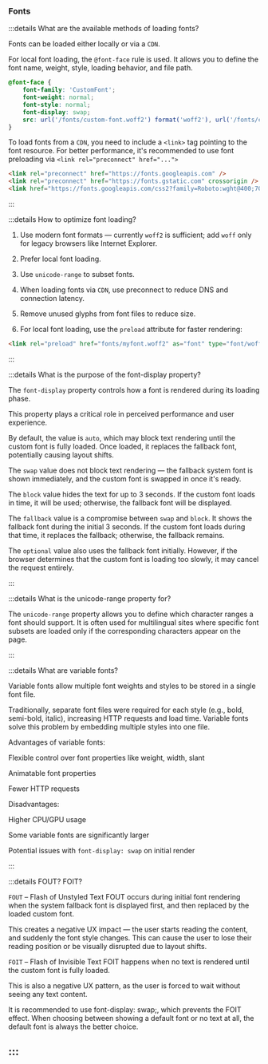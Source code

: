 ### Fonts

:::details What are the available methods of loading fonts?

Fonts can be loaded either locally or via a `CDN`.

For local font loading, the `@font-face` rule is used. It allows you to define the font name, weight, style, loading behavior, and file path.

```css
@font-face {
    font-family: 'CustomFont';
    font-weight: normal;
    font-style: normal;
    font-display: swap;
    src: url('/fonts/custom-font.woff2') format('woff2'), url('/fonts/custom-font.woff') format('woff');
}
```

To load fonts from a `CDN`, you need to include a `<link>` tag pointing to the font resource.
For better performance, it's recommended to use font preloading via `<link rel="preconnect" href="...">`

```html
<link rel="preconnect" href="https://fonts.googleapis.com" />
<link rel="preconnect" href="https://fonts.gstatic.com" crossorigin />
<link href="https://fonts.googleapis.com/css2?family=Roboto:wght@400;700&display=swap" rel="stylesheet" />
```

:::

:::details How to optimize font loading?

1. Use modern font formats — currently `woff2` is sufficient; add `woff` only for legacy browsers like Internet Explorer.

1. Prefer local font loading.

1. Use `unicode-range` to subset fonts.

1. When loading fonts via `CDN`, use preconnect to reduce DNS and connection latency.

1. Remove unused glyphs from font files to reduce size.

1. For local font loading, use the `preload` attribute for faster rendering:

```html
<link rel="preload" href="fonts/myfont.woff2" as="font" type="font/woff2" crossorigin="anonymous" />
```

:::

:::details What is the purpose of the font-display property?

The `font-display` property controls how a font is rendered during its loading phase.

This property plays a critical role in perceived performance and user experience.

By default, the value is `auto`, which may block text rendering until the custom font is fully loaded. Once loaded, it replaces the fallback font, potentially causing layout shifts.

The `swap` value does not block text rendering — the fallback system font is shown immediately, and the custom font is swapped in once it's ready.

The `block` value hides the text for up to 3 seconds. If the custom font loads in time, it will be used; otherwise, the fallback font will be displayed.

The `fallback` value is a compromise between `swap` and `block`. It shows the fallback font during the initial 3 seconds. If the custom font loads during that time, it replaces the fallback; otherwise, the fallback remains.

The `optional` value also uses the fallback font initially. However, if the browser determines that the custom font is loading too slowly, it may cancel the request entirely.

:::

:::details What is the unicode-range property for?

The `unicode-range` property allows you to define which character ranges a font should support.
It is often used for multilingual sites where specific font subsets are loaded only if the corresponding characters appear on the page.

:::

:::details What are variable fonts?

Variable fonts allow multiple font weights and styles to be stored in a single font file.

Traditionally, separate font files were required for each style (e.g., bold, semi-bold, italic), increasing HTTP requests and load time.
Variable fonts solve this problem by embedding multiple styles into one file.

Advantages of variable fonts:

Flexible control over font properties like weight, width, slant

Animatable font properties

Fewer HTTP requests

Disadvantages:

Higher CPU/GPU usage

Some variable fonts are significantly larger

Potential issues with `font-display: swap` on initial render

:::

:::details FOUT? FOIT?

`FOUT` – Flash of Unstyled Text
FOUT occurs during initial font rendering when the system fallback font is displayed first, and then replaced by the loaded custom font.

This creates a negative UX impact — the user starts reading the content, and suddenly the font style changes.
This can cause the user to lose their reading position or be visually disrupted due to layout shifts.

`FOIT` – Flash of Invisible Text
FOIT happens when no text is rendered until the custom font is fully loaded.

This is also a negative UX pattern, as the user is forced to wait without seeing any text content.

It is recommended to use font-display: swap;, which prevents the FOIT effect.
When choosing between showing a default font or no text at all, the default font is always the better choice.

:::
---
